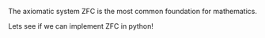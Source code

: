 The axiomatic system ZFC is the most common foundation for mathematics.

Lets see if we can implement ZFC in python!
